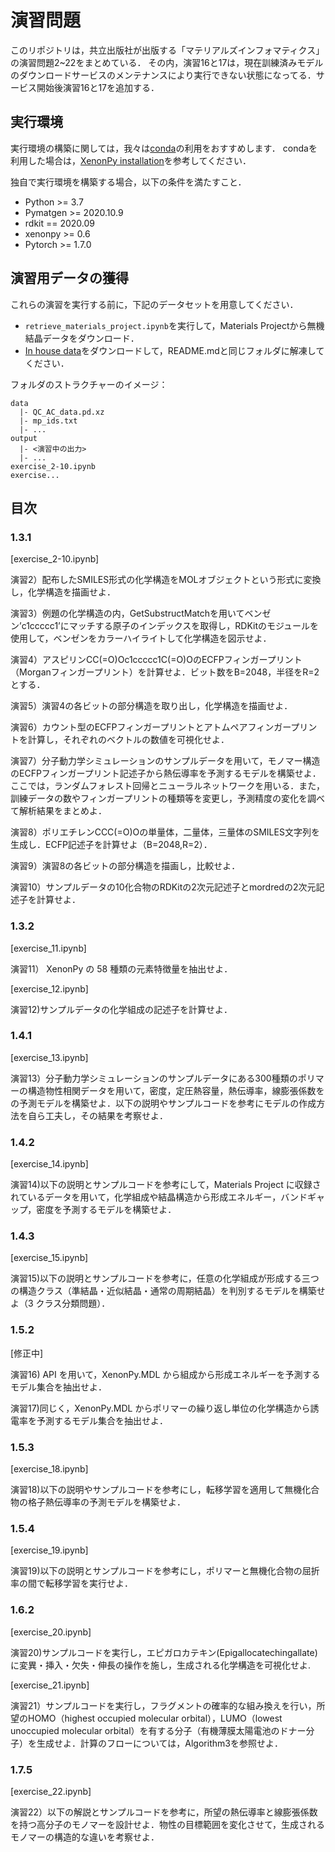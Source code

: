 # 演習問題

このリポジトリは，共立出版社が出版する「マテリアルズインフォマティクス」の演習問題2~22をまとめている．
その内，演習16と17は，現在訓練済みモデルのダウンロードサービスのメンテナンスにより実行できない状態になってる．サービス開始後演習16と17を追加する．

## 実行環境

実行環境の構築に関しては，我々は[conda](https://docs.conda.io/en/latest/miniconda.html)の利用をおすすめします．
condaを利用した場合は，[XenonPy installation](https://xenonpy.readthedocs.io/en/latest/installation.html#using-conda-and-pip)を参考してください．

独自で実行環境を構築する場合，以下の条件を満たすこと．

* Python >= 3.7
* Pymatgen >= 2020.10.9
* rdkit == 2020.09
* xenonpy >= 0.6
* Pytorch >= 1.7.0

## 演習用データの獲得

これらの演習を実行する前に，下記のデータセットを用意してください．

* `retrieve_materials_project.ipynb`を実行して，Materials Projectから無機結晶データをダウンロード．
* [In house data](https://github.com/yoshida-lab/MI-Book/releases/download/v1.0.0/data.zip)をダウンロードして，README.mdと同じフォルダに解凍してください．

フォルダのストラクチャーのイメージ：
```
data
  |- QC_AC_data.pd.xz
  |- mp_ids.txt
  |- ...
output
  |- <演習中の出力>
  |- ...
exercise_2-10.ipynb
exercise...
```

## 目次

### 1.3.1

[exercise_2-10.ipynb]

演習2）配布したSMILES形式の化学構造をMOLオブジェクトという形式に変換し，化学構造を描画せよ．

演習3）例題の化学構造の内，GetSubstructMatchを用いてベンゼン’c1ccccc1’にマッチする原子のインデックスを取得し，RDKitのモジュールを使用して，ベンゼンをカラーハイライトして化学構造を図示せよ．

演習4）アスピリンCC(=O)Oc1ccccc1C(=O)OのECFPフィンガープリント（Morganフィンガープリント）を計算せよ．ビット数をB=2048，半径をR=2とする．

演習5）演習4の各ビットの部分構造を取り出し，化学構造を描画せよ．

演習6）カウント型のECFPフィンガープリントとアトムペアフィンガープリントを計算し，それぞれのベクトルの数値を可視化せよ．

演習7）分子動力学シミュレーションのサンプルデータを用いて，モノマー構造のECFPフィンガープリント記述子から熱伝導率を予測するモデルを構築せよ．ここでは，ランダムフォレスト回帰とニューラルネットワークを用いる．また，訓練データの数やフィンガープリントの種類等を変更し，予測精度の変化を調べて解析結果をまとめよ．

演習8）ポリエチレンCCC(=O)Oの単量体，二量体，三量体のSMILES文字列を生成し．ECFP記述子を計算せよ（B=2048,R=2）．

演習9）演習8の各ビットの部分構造を描画し，比較せよ．

演習10）サンプルデータの10化合物のRDKitの2次元記述子とmordredの2次元記述子を計算せよ．

### 1.3.2

[exercise_11.ipynb]

演習11） XenonPy の 58 種類の元素特徴量を抽出せよ．

[exercise_12.ipynb]

演習12)サンプルデータの化学組成の記述子を計算せよ．

### 1.4.1

[exercise_13.ipynb]

演習13）分子動力学シミュレーションのサンプルデータにある300種類のポリマーの構造物性相関データを用いて，密度，定圧熱容量，熱伝導率，線膨張係数をの予測モデルを構築せよ．以下の説明やサンプルコードを参考にモデルの作成方法を自ら工夫し，その結果を考察せよ．

### 1.4.2

[exercise_14.ipynb]

演習14)以下の説明とサンプルコードを参考にして，Materials Project に収録されているデータを用いて，化学組成や結晶構造から形成エネルギー，バンドギャップ，密度を予測するモデルを構築せよ．

### 1.4.3

[exercise_15.ipynb]

演習15)以下の説明とサンプルコードを参考に，任意の化学組成が形成する三つの構造クラス（準結晶・近似結晶・通常の周期結晶）を判別するモデルを構築せよ（3 クラス分類問題）．

### 1.5.2

[修正中]

演習16) API を用いて，XenonPy.MDL から組成から形成エネルギーを予測するモデル集合を抽出せよ．

演習17)同じく，XenonPy.MDL からポリマーの繰り返し単位の化学構造から誘電率を予測するモデル集合を抽出せよ．

### 1.5.3

[exercise_18.ipynb]

演習18)以下の説明やサンプルコードを参考にし，転移学習を適用して無機化合物の格子熱伝導率の予測モデルを構築せよ．

### 1.5.4

[exercise_19.ipynb]

演習19)以下の説明とサンプルコードを参考にし，ポリマーと無機化合物の屈折率の間で転移学習を実行せよ．

### 1.6.2

[exercise_20.ipynb]

演習20)サンプルコードを実行し，エピガロカテキン(Epigallocatechingallate)に変異・挿入・欠失・伸長の操作を施し，生成される化学構造を可視化せよ.

[exercise_21.ipynb]

演習21）サンプルコードを実行し，フラグメントの確率的な組み換えを行い，所望のHOMO（highest occupied molecular orbital），LUMO（lowest unoccupied molecular orbital）を有する分子（有機薄膜太陽電池のドナー分子）を生成せよ．計算のフローについては，Algorithm3を参照せよ．

### 1.7.5

[exercise_22.ipynb]

演習22）以下の解説とサンプルコードを参考に，所望の熱伝導率と線膨張係数を持つ高分子のモノマーを設計せよ．物性の目標範囲を変化させて，生成されるモノマーの構造的な違いを考察せよ．
